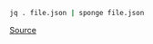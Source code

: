 ```sh
jq . file.json | sponge file.json
```

[Source](https://unix.stackexchange.com/questions/244946/how-to-prettyprint-json-using-jq-standalone#comment1334978_244947)
